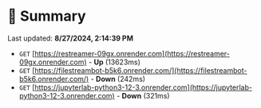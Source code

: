 # 📖 Summary
Last updated: **8/27/2024, 2:14:39 PM**

- `GET` [https://restreamer-09gx.onrender.com](https://restreamer-09gx.onrender.com) - **Up** (13623ms)
- `GET` [https://filestreambot-b5k6.onrender.com/](https://filestreambot-b5k6.onrender.com/) - **Down** (242ms)
- `GET` [https://jupyterlab-python3-12-3.onrender.com](https://jupyterlab-python3-12-3.onrender.com) - **Down** (321ms)
